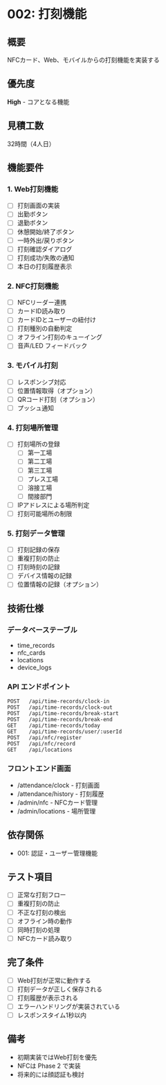 # 002: 打刻機能

## 概要
NFCカード、Web、モバイルからの打刻機能を実装する

## 優先度
**High** - コアとなる機能

## 見積工数
32時間（4人日）

## 機能要件

### 1. Web打刻機能
- [ ] 打刻画面の実装
- [ ] 出勤ボタン
- [ ] 退勤ボタン
- [ ] 休憩開始/終了ボタン
- [ ] 一時外出/戻りボタン
- [ ] 打刻確認ダイアログ
- [ ] 打刻成功/失敗の通知
- [ ] 本日の打刻履歴表示

### 2. NFC打刻機能
- [ ] NFCリーダー連携
- [ ] カードID読み取り
- [ ] カードIDとユーザーの紐付け
- [ ] 打刻種別の自動判定
- [ ] オフライン打刻のキューイング
- [ ] 音声/LED フィードバック

### 3. モバイル打刻
- [ ] レスポンシブ対応
- [ ] 位置情報取得（オプション）
- [ ] QRコード打刻（オプション）
- [ ] プッシュ通知

### 4. 打刻場所管理
- [ ] 打刻場所の登録
  - [ ] 第一工場
  - [ ] 第二工場
  - [ ] 第三工場
  - [ ] プレス工場
  - [ ] 溶接工場
  - [ ] 間接部門
- [ ] IPアドレスによる場所判定
- [ ] 打刻可能場所の制限

### 5. 打刻データ管理
- [ ] 打刻記録の保存
- [ ] 重複打刻の防止
- [ ] 打刻時刻の記録
- [ ] デバイス情報の記録
- [ ] 位置情報の記録（オプション）

## 技術仕様

### データベーステーブル
- time_records
- nfc_cards
- locations
- device_logs

### API エンドポイント
```
POST   /api/time-records/clock-in
POST   /api/time-records/clock-out
POST   /api/time-records/break-start
POST   /api/time-records/break-end
GET    /api/time-records/today
GET    /api/time-records/user/:userId
POST   /api/nfc/register
POST   /api/nfc/record
GET    /api/locations
```

### フロントエンド画面
- /attendance/clock - 打刻画面
- /attendance/history - 打刻履歴
- /admin/nfc - NFCカード管理
- /admin/locations - 場所管理

## 依存関係
- 001: 認証・ユーザー管理機能

## テスト項目
- [ ] 正常な打刻フロー
- [ ] 重複打刻の防止
- [ ] 不正な打刻の検出
- [ ] オフライン時の動作
- [ ] 同時打刻の処理
- [ ] NFCカード読み取り

## 完了条件
- [ ] Web打刻が正常に動作する
- [ ] 打刻データが正しく保存される
- [ ] 打刻履歴が表示される
- [ ] エラーハンドリングが実装されている
- [ ] レスポンスタイム1秒以内

## 備考
- 初期実装ではWeb打刻を優先
- NFCは Phase 2 で実装
- 将来的には顔認証も検討